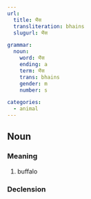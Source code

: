 ```yaml
---
url:
  title: भैंस
  transliteration: bhains
  slugurl: भैंस

grammar: 
  noun:
    word: भैंस
    ending: a
    term: भैंस
    trans: bhains
    gender: m
    number: s

categories: 
  - animal
---
```


## Noun
### Meaning
1. buffalo

### Declension
<noun-decl :grammar="grammar"></noun-decl>